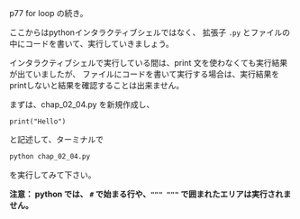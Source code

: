 p77 for loop の続き。

ここからはpythonインタラクティブシェルではなく、 拡張子 `.py` とファイルの中にコードを書いて、実行していきましょう。

インタラクティブシェルで実行している間は、print 文を使わなくても実行結果が出ていましたが、
ファイルにコードを書いて実行する場合は、実行結果をprintしないと結果を確認することは出来ません。


まずは、chap_02_04.py を新規作成し、
```python:
print("Hello") 
```
と記述して、ターミナルで 
```bash
python chap_02_04.py 
```
を実行してみて下さい。

**注意： python では、 
`#` で始まる行や、`""" """` で囲まれたエリアは実行されません。**
